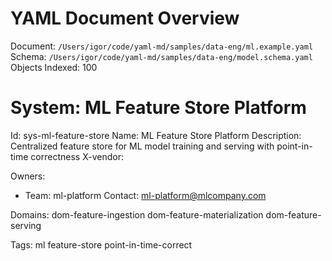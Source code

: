 # YAML Document Overview
Document: `/Users/igor/code/yaml-md/samples/data-eng/ml.example.yaml`
Schema: `/Users/igor/code/yaml-md/samples/data-eng/model.schema.yaml`
Objects Indexed: 100

<a id="sys-ml-feature-store"></a>
# System: ML Feature Store Platform

Id: sys-ml-feature-store
Name: ML Feature Store Platform
Description: Centralized feature store for ML model training and serving with point-in-time correctness
X-vendor: 

Owners:
- Team: ml-platform Contact: ml-platform@mlcompany.com

Domains: dom-feature-ingestion dom-feature-materialization dom-feature-serving

Tags: ml feature-store point-in-time-correct